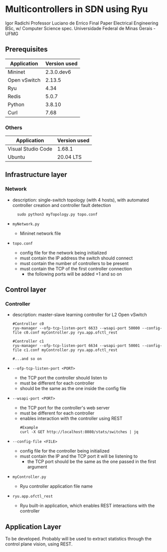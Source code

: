 # Multicontrollers in SDN using Ryu

Igor Radichi
Professor Luciano de Errico
Final Paper
Electrical Engineering BSc, w/ Computer Science spec.
Universidade Federal de Minas Gerais - UFMG

## Prerequisites
|Application|Version used|
|---|---|
|Mininet|2.3.0.dev6|
|Open vSwitch|2.13.5|
|Ryu|4.34|
|Redis|5.0.7|
|Python|3.8.10|
|Curl|7.68|

### Others
|Application|Version used|
|---|---|
|Visual Studio Code|1.68.1|
|Ubuntu|20.04 LTS| 
## Infrastructure layer
### Network
- description: single-switch topology (with 4 hosts), with automated controller creation and controller fault detection

  ```
    sudo python3 myTopology.py topo.conf
  ```
- ```myNetwork.py```
  - Mininet network file
- ```topo.conf```
  - config file for the network being initialized
  - must contain the IP address the switch should connect
  - must contain the number of controllers to be present
  - must contain the TCP of the first controller connection
    - the following ports will be added +1 and so on
  
## Control layer
### Controller

- description: master-slave learning controller for L2 Open vSwitch

  ```
  #Controller c0
  ryu-manager --ofp-tcp-listen-port 6633 --wsapi-port 50000 --config-file c0.conf myController.py ryu.app.ofctl_rest

  #Controller c1
  ryu-manager --ofp-tcp-listen-port 6634 --wsapi-port 50001 --config-file c1.conf myController.py ryu.app.ofctl_rest

  #...and so on
  ```
- ```--ofp-tcp-listen-port <PORT>```
  - the TCP port the controller should listen to
  - must be different for each controller
  - should be the same as the one inside the config file
- ```--wsapi-port <PORT>```
  - the TCP port for the controller's web server
  - must be different for each controller
  - enables interaction with the controller using REST
    ```
    #Example
    curl -X GET http://localhost:8080/stats/switches | jq
    ```
- ```--config-file <FILE>```
  - config file for the controller being initialized
  - must contain the IP and the TCP port it will be listening to
    - the TCP port should be the same as the one passed in the first argument
- ```myController.py```
  - Ryu controller application file name
- ```ryu.app.ofctl_rest``` 
  - Ryu built-in application, which enables REST interactions with the controller

## Application Layer

To be developed. Probably will be used to extract statistics through the control plane vision, using REST.
